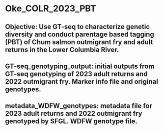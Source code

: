 # Oke_COLR_2023_PBT
## Objective: Use GT-seq to characterize genetic diversity and conduct parentage based tagging (PBT) of Chum salmon outmigrant fry and adult returns in the Lower Columbia River. 
## GT-seq_genotyping_output: initial outputs from GT-seq genotyping of 2023 adult returns and 2022 outmigrant fry. Marker info file and original genotypes.
## metadata_WDFW_genotypes: metadata file for 2023 adult returns and 2022 outmigrant fry genotyped by SFGL. WDFW genotype file. 

